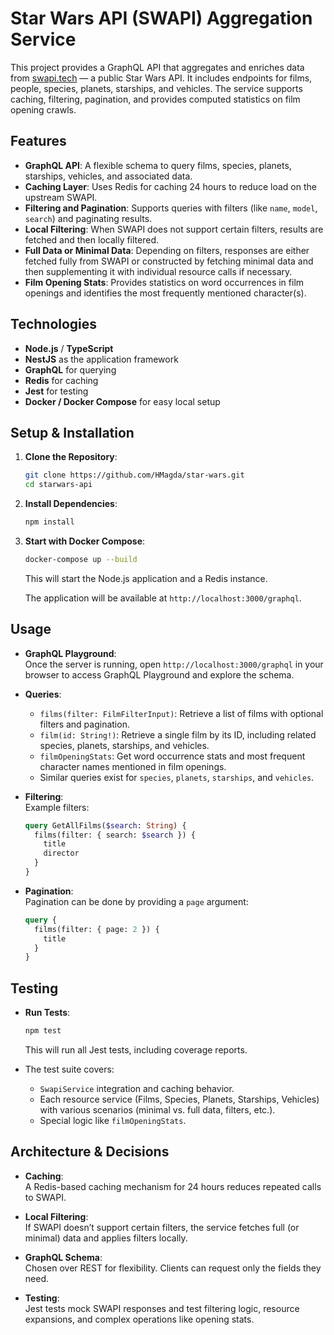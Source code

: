# Star Wars API (SWAPI) Aggregation Service

This project provides a GraphQL API that aggregates and enriches data from [swapi.tech](https://www.swapi.tech) — a public Star Wars API. It includes endpoints for films, people, species, planets, starships, and vehicles. The service supports caching, filtering, pagination, and provides computed statistics on film opening crawls.

## Features

- **GraphQL API**: A flexible schema to query films, species, planets, starships, vehicles, and associated data.
- **Caching Layer**: Uses Redis for caching 24 hours to reduce load on the upstream SWAPI.
- **Filtering and Pagination**: Supports queries with filters (like `name`, `model`, `search`) and paginating results.
- **Local Filtering**: When SWAPI does not support certain filters, results are fetched and then locally filtered.
- **Full Data or Minimal Data**: Depending on filters, responses are either fetched fully from SWAPI or constructed by fetching minimal data and then supplementing it with individual resource calls if necessary.
- **Film Opening Stats**: Provides statistics on word occurrences in film openings and identifies the most frequently mentioned character(s).

## Technologies

- **Node.js** / **TypeScript**
- **NestJS** as the application framework
- **GraphQL** for querying
- **Redis** for caching
- **Jest** for testing
- **Docker / Docker Compose** for easy local setup

## Setup & Installation

1. **Clone the Repository**:
   ```bash
   git clone https://github.com/HMagda/star-wars.git
   cd starwars-api
   ```

2. **Install Dependencies**:
   ```bash
   npm install
   ```

3. **Start with Docker Compose**:
   ```bash
   docker-compose up --build
   ```
   This will start the Node.js application and a Redis instance.

   The application will be available at `http://localhost:3000/graphql`.

## Usage

- **GraphQL Playground**:  
  Once the server is running, open `http://localhost:3000/graphql` in your browser to access GraphQL Playground and explore the schema.

- **Queries**:
  - `films(filter: FilmFilterInput)`: Retrieve a list of films with optional filters and pagination.  
  - `film(id: String!)`: Retrieve a single film by its ID, including related species, planets, starships, and vehicles.
  - `filmOpeningStats`: Get word occurrence stats and most frequent character names mentioned in film openings.
  - Similar queries exist for `species`, `planets`, `starships`, and `vehicles`.

- **Filtering**:  
  Example filters:
  ```graphql
  query GetAllFilms($search: String) {
    films(filter: { search: $search }) {
      title
      director
    }
  }
  ```

- **Pagination**:  
  Pagination can be done by providing a `page` argument:
  ```graphql
  query {
    films(filter: { page: 2 }) {
      title
    }
  }
  ```

## Testing

- **Run Tests**:
  ```bash
  npm test
  ```
  
  This will run all Jest tests, including coverage reports.

- The test suite covers:
  - `SwapiService` integration and caching behavior.
  - Each resource service (Films, Species, Planets, Starships, Vehicles) with various scenarios (minimal vs. full data, filters, etc.).
  - Special logic like `filmOpeningStats`.

## Architecture & Decisions

- **Caching**:  
  A Redis-based caching mechanism for 24 hours reduces repeated calls to SWAPI.
  
- **Local Filtering**:  
  If SWAPI doesn’t support certain filters, the service fetches full (or minimal) data and applies filters locally.

- **GraphQL Schema**:  
  Chosen over REST for flexibility. Clients can request only the fields they need.

- **Testing**:  
  Jest tests mock SWAPI responses and test filtering logic, resource expansions, and complex operations like opening stats.

